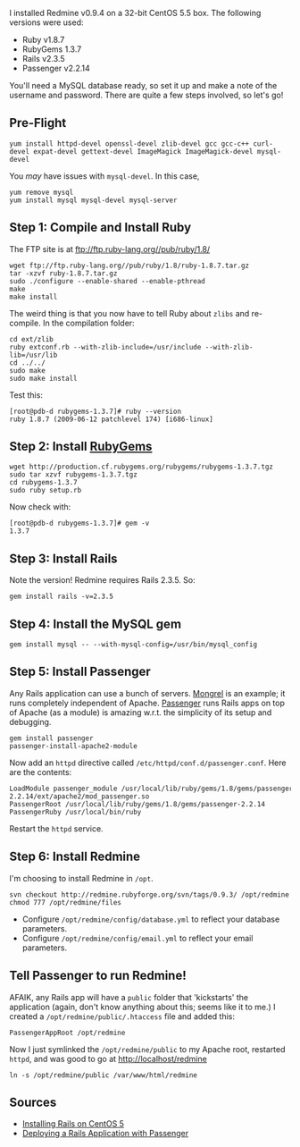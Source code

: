I installed Redmine v0.9.4 on a 32-bit CentOS 5.5 box. The following
versions were used:

* Ruby v1.8.7
* RubyGems 1.3.7
* Rails v2.3.5
* Passenger v2.2.14

You'll need a MySQL database ready, so set it up and make a note of the
username and password. There are quite a few steps involved, so let's
go!

Pre-Flight
----------

    yum install httpd-devel openssl-devel zlib-devel gcc gcc-c++ curl-devel expat-devel gettext-devel ImageMagick ImageMagick-devel mysql-devel

You *may* have issues with `mysql-devel`. In this case,

    yum remove mysql  
    yum install mysql mysql-devel mysql-server

Step 1: Compile and Install Ruby
--------------------------------

The FTP site is at <ftp://ftp.ruby-lang.org//pub/ruby/1.8/>

    wget ftp://ftp.ruby-lang.org//pub/ruby/1.8/ruby-1.8.7.tar.gz
    tar -xzvf ruby-1.8.7.tar.gz  
    sudo ./configure --enable-shared --enable-pthread  
    make  
    make install

The weird thing is that you now have to tell Ruby about `zlibs` and
re-compile. In the compilation folder:

    cd ext/zlib  
    ruby extconf.rb --with-zlib-include=/usr/include --with-zlib-lib=/usr/lib  
    cd ../../  
    sudo make  
    sudo make install

Test this:

    [root@pdb-d rubygems-1.3.7]# ruby --version  
    ruby 1.8.7 (2009-06-12 patchlevel 174) [i686-linux]

Step 2: Install [RubyGems](http://rubygems.org/pages/download)
--------------------------------------------------------------

    wget http://production.cf.rubygems.org/rubygems/rubygems-1.3.7.tgz
    sudo tar xzvf rubygems-1.3.7.tgz  
    cd rubygems-1.3.7  
    sudo ruby setup.rb

Now check with:

    [root@pdb-d rubygems-1.3.7]# gem -v  
    1.3.7

Step 3: Install Rails
---------------------

Note the version! Redmine requires Rails 2.3.5. So:

    gem install rails -v=2.3.5

Step 4: Install the MySQL gem
-----------------------------

    gem install mysql -- --with-mysql-config=/usr/bin/mysql_config

Step 5: Install Passenger
-------------------------

Any Rails application can use a bunch of servers.
[Mongrel](http://rubyforge.org/projects/mongrel/) is an example; it runs
completely independent of Apache. [Passenger](http://www.modrails.com/)
runs Rails apps on top of Apache (as a module) is amazing w.r.t. the
simplicity of its setup and debugging.

    gem install passenger  
    passenger-install-apache2-module

Now add an `httpd` directive called `/etc/httpd/conf.d/passenger.conf`.
Here are the contents:

    LoadModule passenger_module /usr/local/lib/ruby/gems/1.8/gems/passenger-2.2.14/ext/apache2/mod_passenger.so  
    PassengerRoot /usr/local/lib/ruby/gems/1.8/gems/passenger-2.2.14  
    PassengerRuby /usr/local/bin/ruby

Restart the `httpd` service.

Step 6: Install Redmine
-----------------------

I'm choosing to install Redmine in `/opt`.

    svn checkout http://redmine.rubyforge.org/svn/tags/0.9.3/ /opt/redmine  
    chmod 777 /opt/redmine/files

* Configure `/opt/redmine/config/database.yml` to reflect your
    database parameters.
* Configure `/opt/redmine/config/email.yml` to reflect your
    email parameters.

Tell Passenger to run Redmine!
------------------------------

AFAIK, any Rails app will have a `public` folder that 'kickstarts' the
application (again, don't know anything about this; seems like it to
me.) I created a `/opt/redmine/public/.htaccess` file and added this:

    PassengerAppRoot /opt/redmine

Now I just symlinked the `/opt/redmine/public` to my Apache root,
restarted `httpd`, and was good to go at <http://localhost/redmine>

    ln -s /opt/redmine/public /var/www/html/redmine

Sources
-------

* [Installing Rails on CentOS
    5](http://www.catapult-creative.com/2009/02/04/installing-rails-on-centos-5/)
* [Deploying a Rails Application with
    Passenger](http://wiki.ocssolutions.com/Deploying_a_Rails_Application_With_Passenger)
